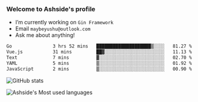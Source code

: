 ### Welcome to Ashside's profile

- I’m currently working on `Gin Framework`
- Email `maybeyushu@outlook.com`
- Ask me about anything!

<!--START_SECTION:waka-->

```txt
Go               3 hrs 52 mins   ████████████████████▒░░░░   81.27 %
Vue.js           31 mins         ██▓░░░░░░░░░░░░░░░░░░░░░░   11.13 %
Text             7 mins          ▓░░░░░░░░░░░░░░░░░░░░░░░░   02.70 %
YAML             5 mins          ▒░░░░░░░░░░░░░░░░░░░░░░░░   01.92 %
JavaScript       2 mins          ▒░░░░░░░░░░░░░░░░░░░░░░░░   00.90 %
```

<!--END_SECTION:waka-->

![GitHub stats](https://github-readme-stats.vercel.app/api?username=Ashside)

![Ashside's Most used languages](https://github-readme-stats.vercel.app/api/top-langs/?username=Ashside&layout=compact&hide_border=true&langs_count=10)


